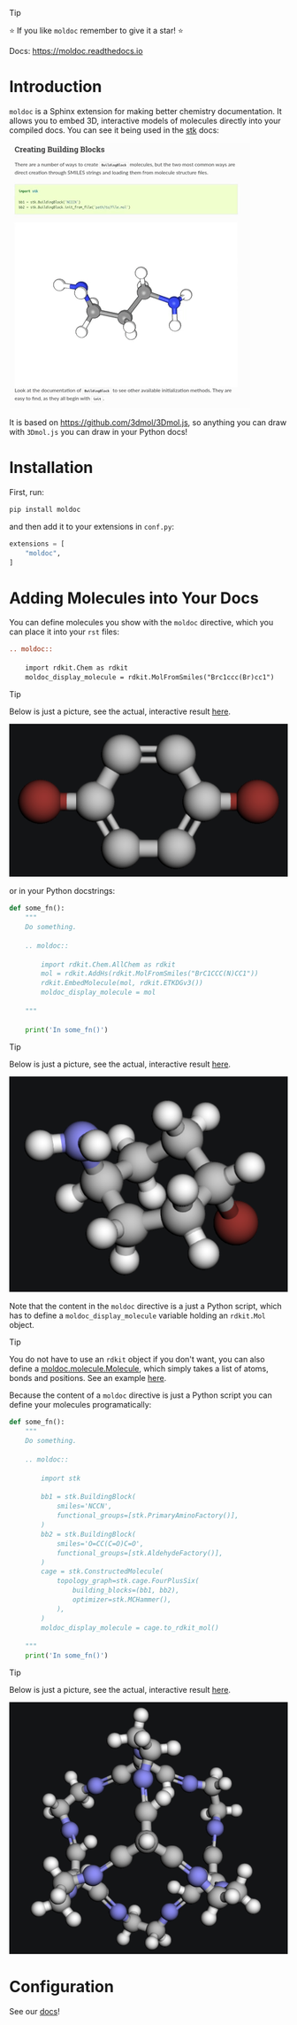 > [!TIP]
> ⭐ If you like ``moldoc`` remember to give it a star! ⭐

Docs: https://moldoc.readthedocs.io

# Introduction

`moldoc` is a Sphinx extension for making better chemistry documentation. It
allows you to embed 3D, interactive models of molecules directly into your
compiled docs. You can see it being used in the
[stk](https://stk.readthedocs.io/en/stable/basic_examples.html) docs:

![moldoc](./docs/source/_static/moldoc.gif)

It is based on https://github.com/3dmol/3Dmol.js, so anything you can draw
with `3Dmol.js` you can draw in your Python docs!

# Installation

First, run:

```bash
pip install moldoc
```

and then add it to your extensions in `conf.py`:

```python
extensions = [
    "moldoc",
]
```

# Adding Molecules into Your Docs

You can define molecules you show with the `moldoc` directive, which you  can
place it into your `rst` files:

```rst
.. moldoc::

    import rdkit.Chem as rdkit
    moldoc_display_molecule = rdkit.MolFromSmiles("Brc1ccc(Br)cc1")
```

> [!TIP]
> Below is just a picture, see the actual, interactive result
  [here](https://moldoc.readthedocs.io/en/stable/index.html#adding-molecules-into-your-docs>).

![adding-molecules-into-your-docs](./docs/source/_static/adding-molecules-into-your-docs.png)

or in your Python docstrings:

```python
def some_fn():
    """
    Do something.

    .. moldoc::

        import rdkit.Chem.AllChem as rdkit
        mol = rdkit.AddHs(rdkit.MolFromSmiles("BrC1CCC(N)CC1"))
        rdkit.EmbedMolecule(mol, rdkit.ETKDGv3())
        moldoc_display_molecule = mol

    """

    print('In some_fn()')
```

> [!TIP]
> Below is just a picture, see the actual, interactive result
  [here](https://moldoc.readthedocs.io/en/stable/index.html#adding-molecules-into-your-docs-2).

![adding-molecules-into-your-docs](./docs/source/_static/adding-molecules-into-your-docs-2.png)

Note that the content in the `moldoc` directive is a just a Python script,
which has to define a `moldoc_display_molecule` variable holding an `rdkit.Mol`
object.

> [!TIP]
> You do not have to use an `rdkit` object if you don't want, you can
  also define a
  [moldoc.molecule.Molecule](https://moldoc.readthedocs.io/en/stable/_autosummary/moldoc.molecule.Molecule.html),
  which simply takes a list of atoms, bonds and positions. See an example
  [here](https://moldoc.readthedocs.io/en/stable/index.html#avoiding-rdkit).

Because the content of a `moldoc` directive is just a Python script you can
define your molecules programatically:

```python
def some_fn():
    """
    Do something.

    .. moldoc::

        import stk

        bb1 = stk.BuildingBlock(
            smiles='NCCN',
            functional_groups=[stk.PrimaryAminoFactory()],
        )
        bb2 = stk.BuildingBlock(
            smiles='O=CC(C=O)C=O',
            functional_groups=[stk.AldehydeFactory()],
        )
        cage = stk.ConstructedMolecule(
            topology_graph=stk.cage.FourPlusSix(
                building_blocks=(bb1, bb2),
                optimizer=stk.MCHammer(),
            ),
        )
        moldoc_display_molecule = cage.to_rdkit_mol()

    """
    print('In some_fn()')

```

> [!TIP]
> Below is just a picture, see the actual, interactive result
  [here](https://moldoc.readthedocs.io/en/stable/index.html#adding-molecules-into-your-docs-3).


![adding-molecules-into-your-docs](./docs/source/_static/adding-molecules-into-your-docs-3.png)

# Configuration

See our [docs](https://moldoc.readthedocs.io/en/stable)!
